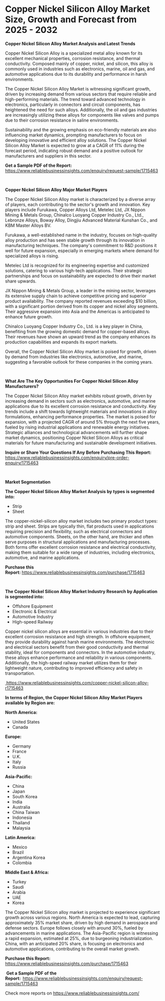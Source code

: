<p><h1>Copper Nickel Silicon Alloy Market Size, Growth and Forecast from 2025 - 2032</h1></p><p><strong>Copper Nickel Silicon Alloy Market Analysis and Latest Trends</strong></p>
<p><p>Copper Nickel Silicon Alloy is a specialized metal alloy known for its excellent mechanical properties, corrosion resistance, and thermal conductivity. Composed mainly of copper, nickel, and silicon, this alloy is commonly used in industries such as electronics, marine, oil and gas, and automotive applications due to its durability and performance in harsh environments.</p><p>The Copper Nickel Silicon Alloy Market is witnessing significant growth, driven by increasing demand from various sectors that require reliable and high-performing materials. The trend toward advanced technology in electronics, particularly in connectors and circuit components, has heightened the need for such alloys. Additionally, the oil and gas industries are increasingly utilizing these alloys for components like valves and pumps due to their corrosion resistance in saline environments.</p><p>Sustainability and the growing emphasis on eco-friendly materials are also influencing market dynamics, prompting manufacturers to focus on developing innovative and efficient alloy solutions. The Copper Nickel Silicon Alloy Market is expected to grow at a CAGR of 11% during the forecast period, indicating robust demand and a positive outlook for manufacturers and suppliers in this sector.</p></p>
<p><strong>Get a Sample PDF of the Report:&nbsp;</strong> <a href="https://www.reliablebusinessinsights.com/enquiry/request-sample/1715463?utm_campaign=97&utm_medium=2&utm_source=Github&utm_content=ia&utm_term=12012025&utm_id=copper-nickel-silicon-alloy">https://www.reliablebusinessinsights.com/enquiry/request-sample/1715463</a></p>
<p>&nbsp;</p>
<p><strong>Copper Nickel Silicon Alloy Major Market Players</strong></p>
<p><p>The Copper Nickel Silicon Alloy market is characterized by a diverse array of players, each contributing to the sector's growth and innovation. Key players include Furukawa, Copper Alloys Ltd, Metelec Ltd, JX Nippon Mining & Metals Group, Chinalco Luoyang Copper Industry Co., Ltd., Lebronze Alloys, Boway Alloy, Dingjiu Advanced Material Kunshan Co., and KBM Master Alloys BV.</p><p>Furukawa, a well-established name in the industry, focuses on high-quality alloy production and has seen stable growth through its innovation in manufacturing techniques. The company's commitment to R&D positions it well for future expansion, especially in emerging markets where demand for specialized alloys is rising.</p><p>Metelec Ltd is recognized for its engineering expertise and customized solutions, catering to various high-tech applications. Their strategic partnerships and focus on sustainability are expected to drive their market share upwards.</p><p>JX Nippon Mining & Metals Group, a leader in the mining sector, leverages its extensive supply chain to achieve competitive pricing and superior product availability. The company reported revenues exceeding $10 billion, with a significant portion derived from its copper and nickel alloy segments. Their aggressive expansion into Asia and the Americas is anticipated to enhance future growth.</p><p>Chinalco Luoyang Copper Industry Co., Ltd. is a key player in China, benefiting from the growing domestic demand for copper-based alloys. Their revenues have shown an upward trend as the company enhances its production capabilities and expands its export markets.</p><p>Overall, the Copper Nickel Silicon Alloy market is poised for growth, driven by demand from industries like electronics, automotive, and marine, suggesting a favorable outlook for these companies in the coming years.</p></p>
<p>&nbsp;</p>
<p><strong>What Are The Key Opportunities For Copper Nickel Silicon Alloy Manufacturers?</strong></p>
<p><p>The Copper Nickel Silicon Alloy market exhibits robust growth, driven by increasing demand in sectors such as electronics, automotive, and marine applications due to its excellent corrosion resistance and conductivity. Key trends include a shift towards lightweight materials and innovations in alloy formulations, enhancing performance properties. The market is poised for expansion, with a projected CAGR of around 5% through the next five years, fueled by rising industrial applications and renewable energy initiatives. Strategic alliances and technological advancements will further shape market dynamics, positioning Copper Nickel Silicon Alloys as critical materials for future manufacturing and sustainable development initiatives.</p></p>
<p><strong>Inquire or Share Your Questions If Any Before Purchasing This Report:</strong> <a href="https://www.reliablebusinessinsights.com/enquiry/pre-order-enquiry/1715463?utm_campaign=97&utm_medium=2&utm_source=Github&utm_content=ia&utm_term=12012025&utm_id=copper-nickel-silicon-alloy">https://www.reliablebusinessinsights.com/enquiry/pre-order-enquiry/1715463</a></p>
<p>&nbsp;</p>
<p><strong>Market Segmentation</strong></p>
<p><strong>The Copper Nickel Silicon Alloy Market Analysis by types is segmented into:</strong></p>
<p><ul><li>Strip</li><li>Sheet</li></ul></p>
<p><p>The copper-nickel-silicon alloy market includes two primary product types: strip and sheet. Strips are typically thin, flat products used in applications requiring precision and flexibility, such as electrical connectors and automotive components. Sheets, on the other hand, are thicker and often serve purposes in structural applications and manufacturing processes. Both forms offer excellent corrosion resistance and electrical conductivity, making them suitable for a wide range of industries, including electronics, automotive, and marine applications.</p></p>
<p><strong>Purchase this Report:&nbsp;</strong><a href="https://www.reliablebusinessinsights.com/purchase/1715463?utm_campaign=97&utm_medium=2&utm_source=Github&utm_content=ia&utm_term=12012025&utm_id=copper-nickel-silicon-alloy">https://www.reliablebusinessinsights.com/purchase/1715463</a></p>
<p>&nbsp;</p>
<p><strong>The Copper Nickel Silicon Alloy Market Industry Research by Application is segmented into:</strong></p>
<p><ul><li>Offshore Equipment</li><li>Electronic & Electrical</li><li>Automotive Industry</li><li>High-speed Railway</li></ul></p>
<p><p>Copper nickel silicon alloys are essential in various industries due to their excellent corrosion resistance and high strength. In offshore equipment, they provide durability against harsh marine environments. The electronic and electrical sectors benefit from their good conductivity and thermal stability, ideal for components and connectors. In the automotive industry, these alloys enhance performance and reliability in various components. Additionally, the high-speed railway market utilizes them for their lightweight nature, contributing to improved efficiency and safety in transportation.</p></p>
<p><a href="https://www.reliablebusinessinsights.com/copper-nickel-silicon-alloy-r1715463?utm_campaign=97&utm_medium=2&utm_source=Github&utm_content=ia&utm_term=12012025&utm_id=copper-nickel-silicon-alloy">&nbsp;https://www.reliablebusinessinsights.com/copper-nickel-silicon-alloy-r1715463</a></p>
<p><strong>In terms of Region, the Copper Nickel Silicon Alloy Market Players available by Region are:</strong></p>
<p>
    <p> <strong> North America: </strong>
        <ul>
            <li>United States</li>
            <li>Canada</li>
        </ul>
        </p> 
    <p> <strong> Europe: </strong>
        <ul>
            <li>Germany</li>
            <li>France</li>
            <li>U.K.</li>
            <li>Italy</li>
            <li>Russia</li>
        </ul>
        </p> 
    <p> <strong> Asia-Pacific: </strong>
        <ul>
            <li>China</li>
            <li>Japan</li>
            <li>South Korea</li>
            <li>India</li>
            <li>Australia</li>
            <li>China Taiwan</li>
            <li>Indonesia</li>
            <li>Thailand</li>
            <li>Malaysia</li>
        </ul>
        </p> 
    <p> <strong> Latin America: </strong>
        <ul>
            <li>Mexico</li>
            <li>Brazil</li>
            <li>Argentina Korea</li>
            <li>Colombia</li>
        </ul>
        </p> 
    <p> <strong> Middle East & Africa: </strong>
        <ul>
            <li>Turkey</li>
            <li>Saudi</li>
            <li>Arabia</li>
            <li>UAE</li>
            <li>Korea</li>
        </ul>
    </p>
    </p>
<p><p>The Copper Nickel Silicon alloy market is projected to experience significant growth across various regions. North America is expected to lead, capturing approximately 35% market share, driven by high demand in aerospace and defense sectors. Europe follows closely with around 30%, fueled by advancements in marine applications. The Asia-Pacific region is witnessing a rapid expansion, estimated at 25%, due to burgeoning industrialization. China, with an anticipated 20% share, is focusing on electronics and automotive applications, contributing to the overall market growth.</p></p>
<p><strong>Purchase this Report: </strong><a href="https://www.reliablebusinessinsights.com/purchase/1715463?utm_campaign=97&utm_medium=2&utm_source=Github&utm_content=ia&utm_term=12012025&utm_id=copper-nickel-silicon-alloy">https://www.reliablebusinessinsights.com/purchase/1715463</a></p>
<p>&nbsp;<strong>Get a Sample PDF of the Report:&nbsp;&nbsp;</strong><a href="https://www.reliablebusinessinsights.com/enquiry/request-sample/1715463?utm_campaign=97&utm_medium=2&utm_source=Github&utm_content=ia&utm_term=12012025&utm_id=copper-nickel-silicon-alloy">https://www.reliablebusinessinsights.com/enquiry/request-sample/1715463</a></p>
<p><strong></strong></p>
<p>Check more reports on <a href="https://www.reliablebusinessinsights.com/?utm_campaign=97&utm_medium=2&utm_source=Github&utm_content=ia&utm_term=12012025&utm_id=copper-nickel-silicon-alloy">https://www.reliablebusinessinsights.com/</a></p>